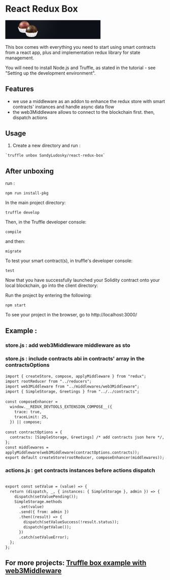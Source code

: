 # React Redux Box

<img src="./box-img-sm.png" alt="react-redux box image" title="react-redux_logo" width="300" />

This box comes with everything you need to start using smart contracts from a react app, plus and implementation  redux library for state management.

You will need to install Node.js and Truffle, as stated in the tutorial - see "Setting up the development environment".

## Features
- we use a middleware as an addon to enhance the redux store with smart contracts' instances and handle async data flow
- the web3Middleware allows to connect to the blockchain first. then, dispatch actions

## Usage

1. Create a new directory and run :

```
`truffle unbox SandyLudosky/react-redux-box`
```

## After unboxing

run :

```
npm run install-pkg
```

In the main project directory:

```
truffle develop
```

Then, in the Truffle developer console:

```
compile
```

and then:

```
migrate
```

To test your smart contract(s), in truffle's developer console:

```
test
```

Now that you have successfully launched your Solidity contract onto your local blockchain, go into the client directory:

Run the project by entering the following:

```
npm start
```

To see your project in the browser, go to http://localhost:3000/

## Example :

### store.js : add web3Middleware middleware as sto

### store.js : include contracts abi in contracts' array in the contractsOptions
```
import { createStore, compose, applyMiddleware } from "redux";
import rootReducer from "../reducers";
import web3Middleware from "../middlewares/web3Middleware";
import { SimpleStorage, Greetings } from "../../contracts";

const composeEnhancer =
  window.__REDUX_DEVTOOLS_EXTENSION_COMPOSE__({
    trace: true,
    traceLimit: 25,
  }) || compose;

const contractOptions = {
  contracts: [SimpleStorage, Greetings] /* add contracts json here */,
};
const middlewares = applyMiddleware(web3Middleware(contractOptions.contracts));
export default createStore(rootReducer, composeEnhancer(middlewares));

```

### actions.js : get contracts instances before actions dispatch
```

export const setValue = (value) => {
  return (dispatch, _, { instances: { SimpleStorage }, admin }) => {
    dispatch(setValuePending());
    SimpleStorage.methods
      .set(value)
      .send({ from: admin })
      .then((result) => {
        dispatch(setValueSuccess(!result.status));
        dispatch(getValue());
      })
      .catch(setValueError);
  };
};

```

## For more projects: [Truffle box example with web3Middleware](https://github.com/SandyLudosky/Truffle-examples)



